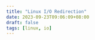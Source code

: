 ```yaml
---
title: "Linux I/O Redirection"
date: 2023-09-23T09:06:09+08:00
draft: false
tags: [linux, io]
---
```


